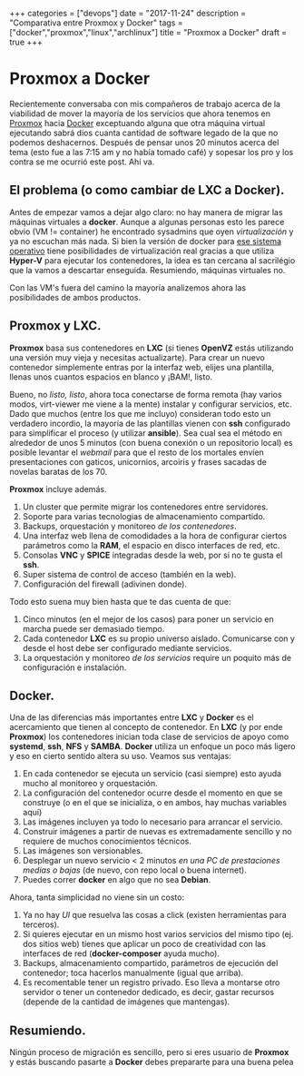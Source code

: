 +++
categories = ["devops"]
date = "2017-11-24"
description = "Comparativa entre Proxmox y Docker"
tags = ["docker","proxmox","linux","archlinux"]
title = "Proxmox a Docker"
draft = true
+++

# Proxmox a Docker

Recientemente conversaba con mis compañeros de trabajo acerca de la viabilidad
de mover la mayoría de los servicios que ahora tenemos en
[Proxmox](http://www.proxmox.com ) hacia [Docker](http://docker.com) exceptuando
alguna que otra máquina virtual ejecutando sabrá dios cuanta cantidad de
software legado de la que no podemos deshacernos. Después de pensar
unos 20 minutos acerca del tema (esto fue a las 7:15 am y no había tomado café)
y sopesar los pro y los contra se me ocurrió este post. Ahí va.

## El problema (o como cambiar de LXC a Docker).

Antes de empezar vamos a dejar algo claro: no hay manera de migrar las máquinas
virtuales a **docker**. Aunque a algunas personas esto les parece obvio (VM !=
container) he encontrado sysadmins que oyen *virtualización* y ya no escuchan
más nada. Si bien la versión de docker para [ese sistema operativo](http://www.microsoft.com) tiene posibilidades de virtualización real
gracias a que utiliza **Hyper-V** para ejecutar los contenedores, la idea es tan
cercana al sacrilégio que la vamos a descartar enseguida. Resumiendo, máquinas
virtuales no.

Con las VM's fuera del camino la mayoría analizemos ahora las posibilidades de ambos productos.

## Proxmox y LXC.

**Proxmox** basa sus contenedores en **LXC** (si tienes **OpenVZ** estás utilizando
una versión muy vieja y necesitas actualizarte). Para crear un nuevo contenedor
simplemente entras por la interfaz web, elijes una plantilla, llenas unos
cuantos espacios en blanco y ¡BAM!, listo.

Bueno, no *listo, listo*, ahora toca conectarse de forma remota (hay varios modos,
virt-viewer me viene a la mente) instalar y configurar servicios, etc. Dado que
muchos (entre los que me incluyo) consideran todo esto un verdadero incordio, la
mayoría de las plantillas vienen con **ssh** configurado para simplificar el
proceso (y utilizar **ansible**). Sea cual sea el método en alrededor de unos 5
minutos (con buena conexión o un repositorio local) es posible levantar el
*webmail* para que el resto de los mortales envíen presentaciones con gaticos,
unicornios, arcoiris y frases sacadas de novelas baratas de los 70.

**Proxmox** incluye además.

1. Un cluster que permite migrar los contenedores entre servidores.
2. Soporte para varias tecnologias de almacenamiento compartido.
3. Backups, orquestación y monitoreo *de los contenedores*.
4. Una interfaz web llena de comodidades a la hora de configurar ciertos
   parámetros como la **RAM**, el espacio en disco interfaces de red, etc.
5. Consolas **VNC** y **SPICE** integradas desde la web, por si no te gusta el
   **ssh**.
6. Super sistema de control de acceso (también en la web).
7. Configuración del firewall (adivinen donde).

Todo esto suena muy bien hasta que te das cuenta de que:

1. Cinco minutos (en el mejor de los casos) para poner un servicio en marcha
   puede ser demasiado tiempo.
2. Cada contenedor **LXC** es su propio universo aislado. Comunicarse con y desde
   el host debe ser configurado mediante servicios.
3. La orquestación y monitoreo *de los servicios* require un poquito más de
   configuración e instalación.


## Docker.

Una de las diferencias más importantes entre **LXC** y **Docker** es el acercamiento
que tienen al concepto de contenedor. En **LXC** (y por ende **Proxmox**) los
contenedores inician toda clase de servicios de apoyo como **systemd**, **ssh**,
**NFS** y **SAMBA**. **Docker** utiliza un enfoque un poco más ligero y eso en cierto
sentido altera su uso. Veamos sus ventajas:

1. En cada contenedor se ejecuta un servicio (casi siempre) esto ayuda mucho al
   monitoreo y orquestación.
2. La configuración del contenedor ocurre desde el momento en que se construye
   (o en el que se inicializa, o en ambos, hay muchas variables aquí)
3. Las imágenes incluyen ya todo lo necesario para arrancar el servicio.
4. Construir imágenes a partir de nuevas es extremadamente sencillo y no
   requiere de muchos conocimientos técnicos.
5. Las imágenes son versionables.
6. Desplegar un nuevo servicio < 2 minutos *en una PC de prestaciones medias o
   bajas* (de nuevo, con repo local o buena internet).
7. Puedes correr **docker** en algo que no sea **Debian**.

Ahora, tanta simplicidad no viene sin un costo:

1. Ya no hay *UI* que resuelva las cosas a click (existen herramientas para terceros).
2. Si quieres ejecutar en un mismo host varios servicios del mismo tipo (ej. dos
   sitios web) tienes que aplicar un poco de creatividad con las interfaces de
   red (**docker-composer** ayuda mucho).
3. Backups, almacenamiento compartido, parámetros de ejecución del contenedor;
   toca hacerlos manualmente (igual que arriba).
4. Es recomentable tener un registro privado. Eso lleva a montarse otro servidor
   o tener un contenedor dedicado, es decir, gastar recursos (depende de la
   cantidad de imágenes que mantengas).

## Resumiendo.

Ningún proceso de migración es sencillo, pero si eres usuario de **Proxmox** y estás buscando pasarte a **Docker** debes prepararte para una buena pelea
